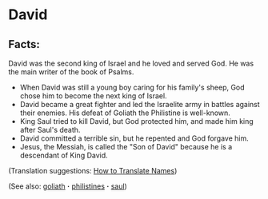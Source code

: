 # David #

## Facts: ##

David was the second king of Israel and he loved and served God. He was the main writer of the book of Psalms.

* When David was still a young boy caring for his family's sheep, God chose him to become the next king of Israel. 
* David became a great fighter and led the Israelite army in battles against their enemies. His defeat of Goliath the Philistine is well-known.
* King Saul tried to kill David, but God protected him, and made him king after Saul's death.
* David committed a terrible sin, but he repented and God forgave him.
* Jesus, the Messiah, is called the "Son of David" because he is a descendant of King David. 

(Translation suggestions: [How to Translate Names](https://git.door43.org/Door43/en-ta-translate-vol1/src/master/content/translate_names.md))

(See also: [goliath](../other/goliath.md) **·** [philistines](../other/philistines.md) **·** [saul](../other/saul.md))


